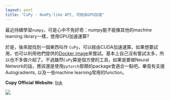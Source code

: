 ```yaml
---
layout: post
title: "CuPy - NumPy-like API, 可經由GPU加速"
---
```

最近持續學習`numpy`，可是心中不免好奇：numpy能不能像其他的machine learning library一樣，使用GPU加速運算?

於是，後來就找到一個東西叫作 `CuPy`，可以經由CUDA加速運算。如果想要試用，也可以利用他們提供的[Docker image](https://docs-cupy.chainer.org/en/stable/install.html#run-cupy-with-docker)來嘗試。基本上自己沒有嘗試太多，所以也不多做介紹了。不過雖然`CuPy`算是個方便的工具，如果是要做Neural Network的話，應該還是使用`pytorch`那類的package會適合一點吧。畢竟有支援Autogradients, 以及一些machine learning常用的function。

**Cupy Official Website**: [link](https://docs-cupy.chainer.org/en/stable/index.html)

![](https://raw.githubusercontent.com/cupy/cupy/master/docs/image/cupy_logo_1000px.png)
